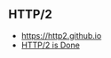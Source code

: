 ## HTTP/2
* https://http2.github.io
* [HTTP/2 is Done](https://www.mnot.net/blog/2015/02/18/http2)

